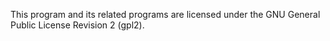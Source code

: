 This program and its related programs are licensed under the GNU General Public License Revision 2 (gpl2).
